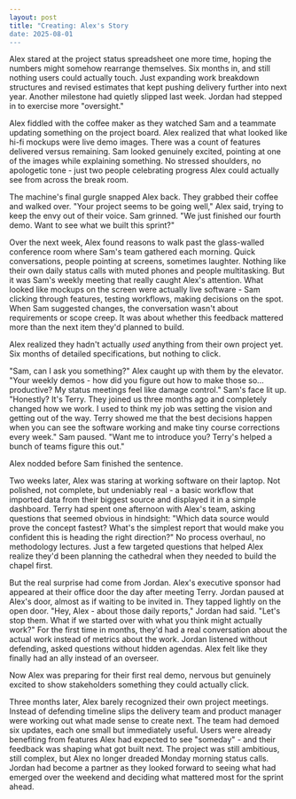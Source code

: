 ```yaml
---
layout: post
title: "Creating: Alex's Story
date: 2025-08-01
---
```


Alex stared at the project status spreadsheet one more time, hoping the numbers might somehow rearrange themselves. Six months in, and still nothing users could actually touch. Just expanding work breakdown structures and revised estimates that kept pushing delivery further into next year. Another milestone had quietly slipped last week. Jordan had stepped in to exercise more "oversight."
<!--more-->

Alex fiddled with the coffee maker as they watched Sam and a teammate updating something on the project board. Alex realized that what looked like hi-fi mockups were live demo images. There was a count of features delivered versus remaining. Sam looked genuinely excited, pointing at one of the images while explaining something. No stressed shoulders, no apologetic tone - just two people celebrating progress Alex could actually see from across the break room.

The machine's final gurgle snapped Alex back. They grabbed their coffee and walked over. "Your project seems to be going well," Alex said, trying to keep the envy out of their voice. Sam grinned. "We just finished our fourth demo. Want to see what we built this sprint?"

Over the next week, Alex found reasons to walk past the glass-walled conference room where Sam's team gathered each morning. Quick conversations, people pointing at screens, sometimes laughter. Nothing like their own daily status calls with muted phones and people multitasking. But it was Sam's weekly meeting that really caught Alex's attention. What looked like mockups on the screen were actually live software - Sam clicking through features, testing workflows, making decisions on the spot. When Sam suggested changes, the conversation wasn't about requirements or scope creep. It was about whether this feedback mattered more than the next item they'd planned to build.

Alex realized they hadn't actually *used* anything from their own project yet. Six months of detailed specifications, but nothing to click.

"Sam, can I ask you something?" Alex caught up with them by the elevator. "Your weekly demos - how did you figure out how to make those so... productive? My status meetings feel like damage control." Sam's face lit up. "Honestly? It's Terry. They joined us three months ago and completely changed how we work. I used to think my job was setting the vision and getting out of the way. Terry showed me that the best decisions happen when you can see the software working and make tiny course corrections every week." Sam paused. "Want me to introduce you? Terry's helped a bunch of teams figure this out."

Alex nodded before Sam finished the sentence.

Two weeks later, Alex was staring at working software on their laptop. Not polished, not complete, but undeniably real - a basic workflow that imported data from their biggest source and displayed it in a simple dashboard. Terry had spent one afternoon with Alex's team, asking questions that seemed obvious in hindsight: "Which data source would prove the concept fastest? What's the simplest report that would make you confident this is heading the right direction?" No process overhaul, no methodology lectures. Just a few targeted questions that helped Alex realize they'd been planning the cathedral when they needed to build the chapel first.

But the real surprise had come from Jordan. Alex's executive sponsor had appeared at their office door the day after meeting Terry. Jordan paused at Alex's door, almost as if waiting to be invited in. They tapped lightly on the open door. "Hey, Alex - about those daily reports," Jordan had said. "Let's stop them. What if we started over with what you think might actually work?" For the first time in months, they'd had a real conversation about the actual work instead of metrics about the work. Jordan listened without defending, asked questions without hidden agendas. Alex felt like they finally had an ally instead of an overseer.

Now Alex was preparing for their first real demo, nervous but genuinely excited to show stakeholders something they could actually click.

Three months later, Alex barely recognized their own project meetings. Instead of defending timeline slips the delivery team and product manager were working out what made sense to create next. The team had demoed six updates, each one small but immediately useful. Users were already benefiting from features Alex had expected to see "someday" - and their feedback was shaping what got built next. The project was still ambitious, still complex, but Alex no longer dreaded Monday morning status calls. Jordan had become a partner as they looked forward to seeing what had emerged over the weekend and deciding what mattered most for the sprint ahead.
